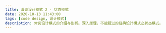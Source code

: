 ```yaml
---
title: 漫谈设计模式 2 - 状态模式
date: 2020-10-13 11:43:00
tags: [code design, 设计模式]
description: 常见设计模式的介绍与剖析。深入原理，不能错过的经典设计模式之状态模式。
---
```



